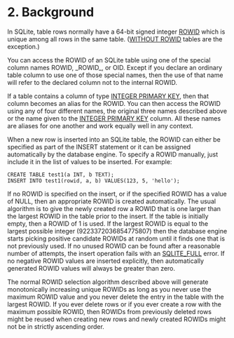 # 2\. Background



In SQLite, table rows normally have a 64\-bit signed integer [ROWID](lang_createtable.html#rowid)
which is unique among all rows in the same table.
([WITHOUT ROWID](withoutrowid.html) tables are the exception.)




You can access the ROWID of an SQLite table using one of the special column
names ROWID, \_ROWID\_, or OID.
Except if you declare an ordinary table column to use one of those special
names, then the use of that name will refer to the declared column not
to the internal ROWID.




If a table contains a column of type [INTEGER PRIMARY KEY](lang_createtable.html#rowid), then that
column becomes an alias for the ROWID. You can then access the ROWID
using any of four different names, the original three names described above
or the name given to the [INTEGER PRIMARY KEY](lang_createtable.html#rowid) column. All these names are
aliases for one another and work equally well in any context.




When a new row is inserted into an SQLite table, the ROWID can either
be specified as part of the INSERT statement or it can be assigned
automatically by the database engine. To specify a ROWID manually,
just include it in the list of values to be inserted. For example:




```
CREATE TABLE test1(a INT, b TEXT);
INSERT INTO test1(rowid, a, b) VALUES(123, 5, 'hello');

```


If no ROWID is specified on the insert, or if the specified ROWID has a value
of NULL, then an appropriate ROWID is created
automatically. The usual algorithm is to give the newly created row
a ROWID that is one larger than the largest ROWID in the table prior
to the insert. If the table is initially empty, then a ROWID of 1 is
used. If the largest ROWID is equal to the largest possible integer
(9223372036854775807\) then the database
engine starts picking positive candidate ROWIDs at random until it finds one
that is not previously used.
If no unused ROWID can be found after a reasonable number of attempts,
the insert operation fails with an [SQLITE\_FULL](rescode.html#full) error.
If no negative ROWID values are inserted explicitly, then automatically 
generated ROWID values will always be greater than zero.




The normal ROWID selection algorithm described above
will generate monotonically increasing
unique ROWIDs as long as you never use the maximum ROWID value and you never
delete the entry in the table with the largest ROWID. 
If you ever delete rows or if you ever create a row with the maximum possible
ROWID, then ROWIDs from previously deleted rows might be reused when creating
new rows and newly created ROWIDs might not be in strictly ascending order.



